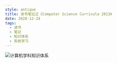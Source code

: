 ```yaml
---
style: antique
title: 读书笔记之《Computer Science Curricula 2013》
date: 2020-12-24
tags:
  - 读书
  - 笔记
  - 知识体系
  - 系统学习
---
```


![计算机学科知识体系](Computer-Science-Curricula-2013/The-Body-of-Knowledge.png '=1500px-500px-0.5-0.5')

